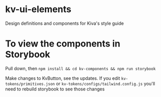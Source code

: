 # kv-ui-elements
Design definitions and components for Kiva's style guide

# To view the components in Storybook
Pull down, then 
`npm install && cd kv-components && npm run storybook`

Make changes to KvButton, see the updates. If you edit `kv-tokens/primitives.json` or `kv-tokens/configs/tailwind.config.js` you'll need to rebuild storybook to see those changes
